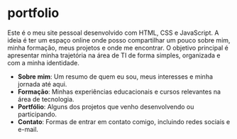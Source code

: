 # portfolio
Este é o meu site pessoal desenvolvido com HTML, CSS e JavaScript. A ideia é ter um espaço online onde posso compartilhar um pouco sobre mim, minha formação, meus projetos e onde me encontrar. O objetivo principal é apresentar minha trajetória na área de TI de forma simples, organizada e com a minha identidade.

- **Sobre mim**: Um resumo de quem eu sou, meus interesses e minha jornada até aqui.
- **Formação**: Minhas experiências educacionais e cursos relevantes na área de tecnologia.
- **Portfólio**: Alguns dos projetos que venho desenvolvendo ou participando.
- **Contato**: Formas de entrar em contato comigo, incluindo redes sociais e e-mail.
